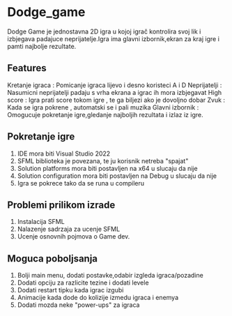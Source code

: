 # Dodge_game
Dodge Game je jednostavna 2D igra u kojoj igrač kontrolira svoj lik i izbjegava padajuce neprijatelje.Igra ima glavni izbornik,ekran za kraj igre i pamti najbolje rezultate.


## Features

Kretanje igraca : Pomicanje igraca lijevo i desno koristeci A i D
Neprijatelji : Nasumicni neprijatelji padaju s vrha ekrana a igrac ih mora izbjegavat
High score : Igra prati score tokom igre , te ga biljezi ako je dovoljno dobar
Zvuk : Kada se igra pokrene , automatski se i pali muzika
Glavni izbornik : Omogucuje pokretanje igre,gledanje najboljih rezultata i izlaz iz igre.

## Pokretanje igre

1. IDE mora biti Visual Studio 2022
2. SFML biblioteka je povezana, te ju korisnik netreba "spajat"
3. Solution platforms mora biti postavljen na x64 u slucaju da nije 
4. Solution configuration mora biti postavljen na Debug u slucaju da nije
5. Igra se pokrece tako da se runa u compileru



## Problemi prilikom izrade

1. Instalacija SFML 
2. Nalazenje sadrzaja za ucenje SFML
3. Ucenje osnovnih pojmova o Game dev.


## Moguca poboljsanja

1. Bolji main menu, dodati postavke,odabir izgleda igraca/pozadine
2. Dodati opciju za razlicite tezine i dodati levele
3. Dodati restart tipku kada igrac izgubi
4. Animacije kada dode do kolizije izmedu igraca i enemya
5. Dodati mozda neke "power-ups" za igraca
